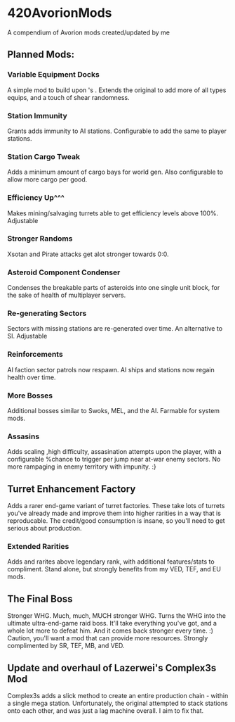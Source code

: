 # 420AvorionMods
A compendium of Avorion mods created/updated by me


## Planned Mods:

### Variable Equipment Docks
A simple mod to build upon <insert info here>'s <modname>. Extends the original to add more of all types equips, and a touch of shear randomness.
  
### Station Immunity
Grants adds immunity to AI stations. Configurable to add the same to player stations.

### Station Cargo Tweak
Adds a minimum amount of cargo bays for world gen. Also configurable to allow more cargo per good.

### Efficiency Up^^^
Makes mining/salvaging turrets able to get efficiency levels above 100%. Adjustable

### Stronger Randoms
Xsotan and Pirate attacks get alot stronger towards 0:0.

### Asteroid Component Condenser
Condenses the breakable parts of asteroids into one single unit block, for the sake of health of multiplayer servers.

### Re-generating Sectors
Sectors with missing stations are re-generated over time. An alternative to SI. Adjustable

### Reinforcements
AI faction sector patrols now respawn. AI ships and stations now regain health over time.

### More Bosses
Additional bosses similar to Swoks, MEL, and the AI. Farmable for system mods.

### Assasins
Adds scaling ,high difficulty, assasination attempts upon the player, with a configurable %chance to trigger per jump near at-war enemy sectors. No more rampaging in enemy territory with impunity. :}

## Turret Enhancement Factory
Adds a rarer end-game variant of turret factories. These take lots of turrets you've already made and improve them into higher rarities in a way that is reproducable. The credit/good consumption is insane, so you'll need to get serious about production.

### Extended Rarities
Adds <Ancient> and <Primal> rarites above legendary rank, with additional features/stats to compliment. Stand alone, but strongly benefits from my VED, TEF, and EU mods.

## The Final Boss
Stronger WHG. Much, much, MUCH stronger WHG. Turns the WHG into the ultimate ultra-end-game raid boss. It'll take everything you've got, and a whole lot more to defeat him. And it comes back stronger every time. :) Caution, you'll want a mod that can provide more resources. Strongly complimented by SR, TEF, MB, and VED.

## Update and overhaul of Lazerwei's Complex3s Mod
Complex3s adds a slick method to create an entire production chain - within a single mega station.
Unfortunately, the original attempted to stack stations onto each other, and was just a lag machine overall.
I aim to fix that.
